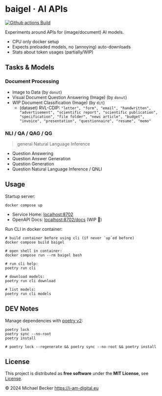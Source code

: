 # baigel · AI APIs

[![Github actions Build](https://github.com/elbakerino/baigel/actions/workflows/blank.yml/badge.svg)](https://github.com/elbakerino/baigel/actions)

Experiments around APIs for (image/document) AI models.

- CPU only docker setup
- Expects preloaded models, no (annoying) auto-downloads
- Stats about token usages (partially/WIP)

## Tasks & Models

### Document Processing

- Image to Data (by `donut`)
- Visual Document Question Answering (Image) (by `donut`)
- *WIP* Document Classification (Image) (by `dit`)
    - (dataset) RVL-CDIP: `"letter", "form", "email", "handwritten", "advertisement", "scientific report", "scientific publication", "specification", "file folder", "news article", "budget", "invoice", "presentation", "questionnaire", "resume", "memo"`

### NLI / QA / QAG / QG

> general Natural Language Inference

- Question Answering
- Question Answer Generation
- Question Generation
- Question Natural Language Inference / QNLI

## Usage

Startup server:

```shell
docker compose up
```

- Service Home: [localhost:8702](http://localhost:8702)
- OpenAPI Docs: [localhost:8702/docs](http://localhost:8702/docs) (WIP 🚧)

Run CLI in docker container:

```shell
# build container before using cli (if never `up`ed before)
docker compose build baigel

# open shell in container:
docker compose run --rm baigel bash

# run cli help:
poetry run cli

# download models:
poetry run cli download

# list models:
poetry run cli models
```

## DEV Notes

Manage dependencies with [poetry v2](https://python-poetry.org/):

```shell
poetry lock
poetry sync --no-root
poetry install

# poetry lock --regenerate && poetry sync --no-root && poetry install
```

## License

This project is distributed as **free software** under the **MIT License**, see [License](https://github.com/elbakerino/baigel/blob/main/LICENSE).

© 2024 Michael Becker https://i-am-digital.eu
